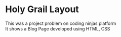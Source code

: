 # Holy Grail Layout<br>
This was a project problem on coding ninjas platform<br>
It shows a Blog Page developed using HTML, CSS<br>
